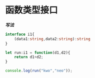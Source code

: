 # 函数类型接口

***写法***

```ts
interface i1{
    (data1:string,data2:string):string
}
```


```ts
let run:i1 = function(d1,d2){
    return d1+d2;
}

console.log(run("kwo","neo"));
```

